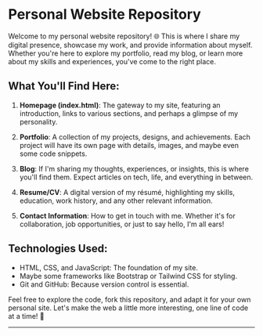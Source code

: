 # Personal Website Repository

Welcome to my personal website repository! 🌐 This is where I share my digital presence, showcase my work, and provide information about myself. Whether you're here to explore my portfolio, read my blog, or learn more about my skills and experiences, you've come to the right place.

## What You'll Find Here:

1. **Homepage (index.html)**: The gateway to my site, featuring an introduction, links to various sections, and perhaps a glimpse of my personality.

2. **Portfolio**: A collection of my projects, designs, and achievements. Each project will have its own page with details, images, and maybe even some code snippets.

3. **Blog**: If I'm sharing my thoughts, experiences, or insights, this is where you'll find them. Expect articles on tech, life, and everything in between.

4. **Resume/CV**: A digital version of my résumé, highlighting my skills, education, work history, and any other relevant information.

5. **Contact Information**: How to get in touch with me. Whether it's for collaboration, job opportunities, or just to say hello, I'm all ears!

## Technologies Used:

- HTML, CSS, and JavaScript: The foundation of my site.
- Maybe some frameworks like Bootstrap or Tailwind CSS for styling.
- Git and GitHub: Because version control is essential.

Feel free to explore the code, fork this repository, and adapt it for your own personal site. Let's make the web a little more interesting, one line of code at a time! 🚀

---
